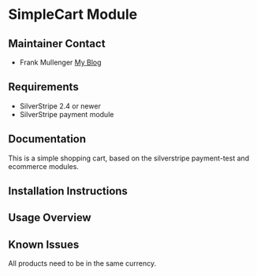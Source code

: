 SimpleCart Module
==============

Maintainer Contact
------------------
* Frank Mullenger [My Blog](http://deadlytechnology.com)

Requirements
------------
* SilverStripe 2.4 or newer
* SilverStripe payment module

Documentation
-------------
This is a simple shopping cart, based on the silverstripe payment-test and ecommerce modules. 

Installation Instructions
-------------------------


Usage Overview
--------------

Known Issues
------------
All products need to be in the same currency.
